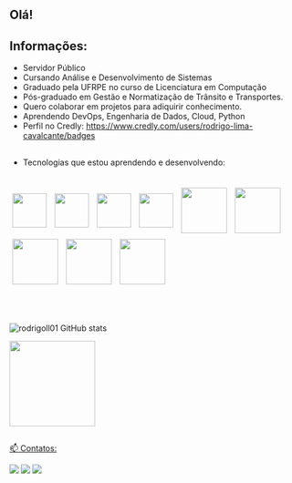 ## Olá!

<h2 align="left">Informações:</h2>
  
- Servidor Público
- Cursando Análise e Desenvolvimento de Sistemas
- Graduado pela UFRPE no curso de Licenciatura em Computação
- Pós-graduado em Gestão e Normatização de Trânsito e Transportes.
- Quero colaborar em projetos para adiquirir conhecimento.
- Aprendendo DevOps, Engenharia de Dados, Cloud, Python
- Perfil no Credly: https://www.credly.com/users/rodrigo-lima-cavalcante/badges

##
  
- Tecnologias que estou aprendendo e desenvolvendo:

<div style="display: inline_block"><br>
  <img align="center" height="60" width="60" src="https://cdn.jsdelivr.net/gh/devicons/devicon/icons/html5/html5-plain-wordmark.svg" vspace="5" hspace="5"/>
  <img align="center" height="60" width="60" src="https://cdn.jsdelivr.net/gh/devicons/devicon/icons/css3/css3-plain-wordmark.svg" vspace="5" hspace="5"/>
  <img align="center" height="60" width="60" src="https://cdn.jsdelivr.net/gh/devicons/devicon/icons/javascript/javascript-original.svg" vspace="5" hspace="5"/>
  <img align="center" height="60" width="60" src="https://cdn.jsdelivr.net/gh/devicons/devicon/icons/python/python-original.svg" vspace="5" hspace="5"/>
  <img align="center" height="80" width="80" src="https://cdn.jsdelivr.net/gh/devicons/devicon/icons/amazonwebservices/amazonwebservices-plain-wordmark.svg" vspace="5" hspace="5"/>
  <img align="center" height="80" width="80" src="https://cdn.jsdelivr.net/gh/devicons/devicon/icons/azure/azure-original-wordmark.svg" vspace="5" hspace="5"/> 
  <img align="center" height="80" width="80" src="https://cdn.jsdelivr.net/gh/devicons/devicon/icons/googlecloud/googlecloud-original.svg" vspace="5" hspace="5"/>        
  <img align="center" height="80" width="80" src="https://cdn.jsdelivr.net/gh/devicons/devicon/icons/oracle/oracle-original.svg" vspace="5" hspace="5"/>
  <img align="center" height="80" width="80" src="https://cdn.jsdelivr.net/gh/devicons/devicon/icons/ubuntu/ubuntu-plain-wordmark.svg" vspace="5" hspace="5"/>
</div><br><br>   

##

![rodrigoll01 GitHub stats](https://github-readme-stats.vercel.app/api?username=rodrigoll01&show_icons=true&theme=transparent)

<div>
  <a href="[https://github.com/rodrigoll01](https://github.com/rodrigoll01)"> 
  <img height="150em" src="https://github-readme-stats.vercel.app/api/top-langs/?username=rodrigoll01&layout=compact&langs_count=16&theme=transparent"/>
</div>

##

📫 Contatos:

<div>
  <a href="mailto:tux.mcl@gmail.com" target="_blank"><img src="https://img.shields.io/badge/Gmail-D14836?style=for-the-badge&logo=gmail&logoColor=white" target="_blank"></a>
  <a href="https://www.linkedin.com/in/rodrigo-lima-cavalcante" target="_blank"><img src="https://img.shields.io/badge/LinkedIn-0077B5?style=for-the-badge&logo=linkedin&logoColor=white     target="_blank"></a>
  <a href="https://twitter.com/Rodrigoll01" target="_blank"><img src="https://img.shields.io/badge/Twitter-1DA1F2?style=for-the-badge&logo=twitter&logoColor=white target="_blank">   </a>
</div>

